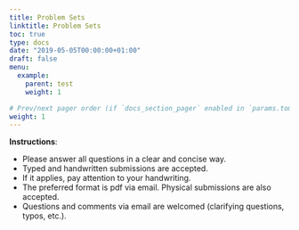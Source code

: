 ```yaml
---
title: Problem Sets
linktitle: Problem Sets
toc: true
type: docs
date: "2019-05-05T00:00:00+01:00"
draft: false
menu:
  example:
    parent: test
    weight: 1

# Prev/next pager order (if `docs_section_pager` enabled in `params.toml`)
weight: 1
---
```


**Instructions**: 

- Please answer all questions in a clear and concise way.
- Typed and handwritten submissions are accepted.
- If it applies, pay attention to your handwriting.
- The preferred format is pdf via email. Physical submissions are also accepted.
- Questions and comments via email are welcomed (clarifying questions, typos, etc.).